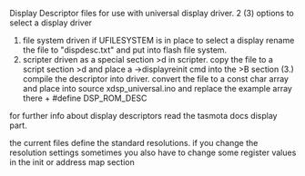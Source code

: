 Display Descriptor files for use with universal display driver.
2 (3) options to select a display driver

1. file system driven if UFILESYSTEM is in place
  to select a display rename the file to "dispdesc.txt" and put into flash file system.
2. scripter driven as a special section >d in scripter.
  copy the file to a script section >d and place a ->displayreinit cmd into the >B section
(3.) compile the descriptor into driver.
  convert the file to a const char array and place into source xdsp_universal.ino
  and replace the example array there + #define DSP_ROM_DESC

for further info about display descriptors read the tasmota docs display part.

the current files define the standard resolutions. if you change the resolution settings
sometimes you also have to change some register values in the init or address map section
